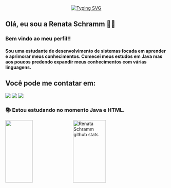 <div align = "center">
<a href="https://git.io/typing-svg"><img src="https://readme-typing-svg.herokuapp.com?font=Fira+Code&weight=600&pause=1000&color=F73131&background=FFFFFF00&width=435&height=53&lines=welcome+to+my+profile!+;My+name+is+Renata+Schramm" alt="Typing SVG" /></a>
</div>

## Olá, eu sou a Renata Schramm 👋🤍
### Bem vindo ao meu perfil!!
#### Sou uma estudante de desenvolvimento de sistemas focada em aprender e aprimorar meus conhecimentos. Comecei meus estudos em Java mas aos poucos predendo expandir meus conhecimentos com várias linguagens.
## Você pode me contatar em:

<div>
  <a href="https://www.linkedin.com/in/renata-schramm-9261b5226" target="_blank"><img src="https://img.shields.io/badge/LinkedIn-0077B5?style=for-the-badge&logo=linkedin&logoColor=white" target"_blank"></a>
  <a href = "mailto:renataschramm113474@gmail.com"><img src="https://img.shields.io/badge/Gmail-D14836?style=for-the-badge&logo=gmail&logoColor=white" target="_blank"></a>
  <a href="https://www.instagram.com/renataschram/" target="_blank"><img src="https://img.shields.io/badge/Instagram-E4405F?style=for-the-badge&logo=instagram&logoColor=white" target"_blank"></a>
  </div>

 ### 📚 Estou estudando no momento Java e HTML.
  

<div>  
 
  <img width="41%" height="195px" src="https://github-readme-stats.vercel.app/api/top-langs/?username=RenataSch&layout=compact&hide_border=true&title_color=fdc9ff&text_color=f6f5f4&bg_color=0d1117" />
   <img width="45%" height="195px" src="https://github-readme-stats.vercel.app/api?username=RenataSch&show_icons=true&count_private=true&hide_border=true&title_color=ffffff&icon_color=01C231&text_color=f6f5f4&bg_color=0d1117" alt="Renata Schramm github stats" /> 
   </div>



<!--
**RenataSch/RenataSch** is a ✨ _special_ ✨ repository because its `README.md` (this file) appears on your GitHub profile.

Here are some ideas to get you started:

- 🔭 I’m currently working on ...
- 🌱 I’m currently learning ...
- 👯 I’m looking to collaborate on ...
- 🤔 I’m looking for help with ...
- 💬 Ask me about ...
- 📫 How to reach me: ...
- 😄 Pronouns: ...
- ⚡ Fun fact: ...
-->
